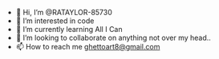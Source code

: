 - 👋 Hi, I’m @RATAYLOR-85730
- 👀 I’m interested in code 
- 🌱 I’m currently learning All I Can
- 💞️ I’m looking to collaborate on anything not over my head..
- 📫 How to reach me ghettoart8@gmail.com

<!---
RATAYLOR-85730/RATAYLOR-85730 is a ✨ special ✨ repository because its `README.md` (this file) appears on your GitHub profile.
You can click the Preview link to take a look at your changes.
--->
